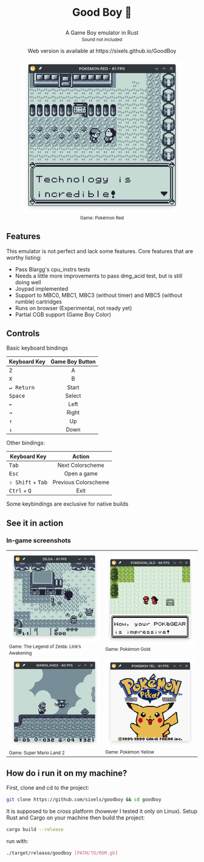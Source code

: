 <h1><p align="center"> Good Boy 🐶 </p></h1>

<p align="center"> 
    A Game Boy emulator in Rust <br />
    <small> Sound not included </small>
</p>

<p align="center"> Web version is available at https://sixels.github.io/GoodBoy </p>

<div align="center">
    <img src="assets/showcase/pokemon_red.png" width="420px" />
    <br />
    <small> Game: Pokémon Red </small>
</div>

## Features

This emulator is not perfect and lack some features. Core features that are worthy listing:

- Pass Blargg's cpu_instrs tests
- Needs a little more improvements to pass dmg_acid test, but is still doing well
- Joypad implemented
- Support to MBC0, MBC1, MBC3 (without timer) and MBC5 (without rumble) cartridges
- Runs on browser (Experimental, not ready yet)
- Partial CGB support (Game Boy Color)

## Controls

Basic keyboard bindings

| Keyboard Key        | Game Boy Button |
| ------------------- | :-------------: |
| <kbd>Z</kbd>        |        A        |
| <kbd>X</kbd>        |        B        |
| <kbd>↵ Return</kbd> |      Start      |
| <kbd>Space</kbd>    |     Select      |
| <kbd>←</kbd>        |      Left       |
| <kbd>→</kbd>        |      Right      |
| <kbd>↑</kbd>        |       Up        |
| <kbd>↓</kbd>        |      Down       |

Other bindings:

| Keyboard Key                        |        Action        |
| ----------------------------------- | :------------------: |
| <kbd>Tab</kbd>                      |   Next Colorscheme   |
| <kbd>Esc</kbd>                      |     Open a game      |
| <kbd>⇧ Shift</kbd> + <kbd>Tab</kbd> | Previous Colorscheme |
| <kbd>Ctrl</kbd> + <kbd>Q</kbd>      |         Exit         |

Some keybindings are exclusive for native builds

## See it in action

### In-game screenshots

<div align="center">
    <table>
        <tr>
            <td>
                <img src="assets/showcase/zelda.png" width="360px" />
                <br />
                <small> Game: The Legend of Zelda: Link’s Awakening </small>
            </td>
            <td>
                <img src="assets/showcase/pokemon_gold.png" width="360px" />
                <br />
                <small> Game: Pokémon Gold </small>
            </td>
        </tr>
        <tr>
            <td>
                <img src="assets/showcase/mario_land_2.png" width="360px" />
                <br />
                <small> Game: Super Mario Land 2 </small>
            </td>
            <td>
                <img src="assets/showcase/pokemon_yellow.png" width="360px" />
                <br />
                <small> Game: Pokémon Yellow </small>
            </td>
        </tr>
    </table>
</div>

## How do i run it on my machine?

First, clone and cd to the project:

```sh
git clone https://github.com/sixels/goodboy && cd goodboy
```

It is supposed to be cross platform (however I tested it only on Linux). Setup Rust and Cargo on your machine then build the project:

```sh
cargo build --release
```

run with:

```sh
./target/release/goodboy [PATH/TO/ROM.gb]
```
